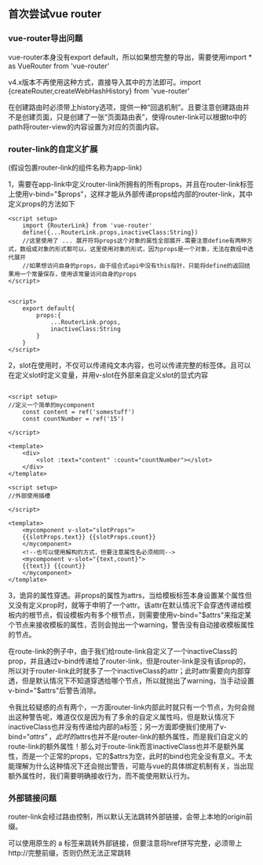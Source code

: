## 首次尝试vue router

### vue-router导出问题

vue-router本身没有export default，所以如果想完整的导出，需要使用import * as VueRouter from 'vue-router'

v4.x版本不再使用这种方式，直接导入其中的方法即可。import {createRouter,createWebHashHistory} from  'vue-router'

在创建路由时必须带上history选项，提供一种“回退机制”。且要注意创建路由并不是创建页面，只是创建了一张“页面路由表”，使得router-link可以根据to中的path将router-view的内容设置为对应的页面内容。

### router-link的自定义扩展

(假设包裹router-link的组件名称为app-link)

1，需要在app-link中定义router-link所拥有的所有props，并且在router-link标签上使用v-bind="$props"，这样才能从外部传递props给内部的router-link，其中定义props的方法如下

```vue
<script setup>
    import {RouterLink} from 'vue-router'
    define({...RouterLink.props,inactiveClass:String})
    //这里使用了 ... 展开符将props这个对象的属性全部展开.需要注意define有两种方式，数组或对象的形式都可以，这里使用对象的形式，因为props是一个对象，无法在数组中迭代展开
    //如果想访问自身的props，由于组合式api中没有this指针，只能将define的返回结果用一个常量保存，使用该常量访问自身的props
</script>


<script>
	export default{
     	props:{
            ...RouterLink.props,
            inactiveClass:String
        }   
    }
</script>
```

2，slot在使用时，不仅可以传递纯文本内容，也可以传递完整的标签体。且可以在定义slot时定义变量，并用v-slot在外部来自定义slot的显式内容

```vue

<script setup>
//定义一个简单的mycomponent
    const content = ref('somestuff')
    const countNumber = ref('15')
    
</script>

<template>
	<div>
    	<slot :text="content" :count="countNumber"></slot>
    </div>
</template>

<script setup>
//外部使用插槽
    
</script>

<template>
	<mycomponent v-slot="slotProps">
    {{slotProps.text}} {{slotProps.count}}
    </mycomponent>
	<!--也可以使用解构的方式，但要注意属性名必须相同-->
	<mycomponent v-slot="{text,count}">
    {{text}} {{count}}
    </mycomponent>
</template>
```

3，诡异的属性穿透。非props的属性为attrs，当给模板标签本身设置某个属性但又没有定义prop时，就等于申明了一个attr。该attr在默认情况下会穿透传递给模板内的根节点，假设模板内有多个根节点，则需要使用v-bind="$attrs"来指定某个节点来接收模板的属性，否则会抛出一个warning，警告没有自动接收模板属性的节点。

在route-link的例子中，由于我们给route-link自定义了一个inactiveClass的prop，并且通过v-bind传递给了router-link，但是router-link是没有该prop的，所以对于router-link此时就多了一个inactiveClass的attr；此时attr需要向内部穿透，但是默认情况下不知道穿透给哪个节点，所以就抛出了warning，当手动设置v-bind="$attrs"后警告消除。

令我比较疑惑的点有两个，一方面router-link内部此时就只有一个节点，为何会抛出这种警告呢，难道仅仅是因为有了多余的自定义属性吗，但是默认情况下inactiveClass也并没有传递给内部的a标签；另一方面即便我们使用了v-bind=“$attrs”，此时的$attrs也并不是router-link的额外属性，而是我们自定义的route-link的额外属性！那么对于route-link而言inactiveClass也并不是额外属性，而是一个正常的props，它的$attrs为空，此时的bind也完全没有意义。不太能理解为什么这种情况下还会抛出警告，可能与vue的具体绑定机制有关，当出现额外属性时，我们需要明确接收行为，而不能使用默认行为。

### 外部链接问题

router-link会经过路由控制，所以默认无法跳转外部链接，会带上本地的origin前缀。

可以使用原生的 a 标签来跳转外部链接，但要注意将href拼写完整，必须带上http://完整前缀，否则仍然无法正常跳转